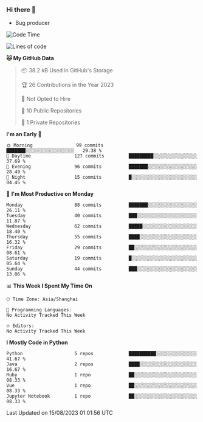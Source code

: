 ### Hi there 👋
* Bug producer
<!--START_SECTION:waka-->
![Code Time](http://img.shields.io/badge/Code%20Time-913%20hrs%2036%20mins-blue)

![Lines of code](https://img.shields.io/badge/From%20Hello%20World%20I%27ve%20Written-79.6%20thousand%20lines%20of%20code-blue)

**🐱 My GitHub Data** 

> 📦 38.2 kB Used in GitHub's Storage 
 > 
> 🏆 26 Contributions in the Year 2023
 > 
> 🚫 Not Opted to Hire
 > 
> 📜 10 Public Repositories 
 > 
> 🔑 1 Private Repositories 
 > 
**I'm an Early 🐤** 

```text
🌞 Morning                99 commits          ███████░░░░░░░░░░░░░░░░░░   29.38 % 
🌆 Daytime                127 commits         █████████░░░░░░░░░░░░░░░░   37.69 % 
🌃 Evening                96 commits          ███████░░░░░░░░░░░░░░░░░░   28.49 % 
🌙 Night                  15 commits          █░░░░░░░░░░░░░░░░░░░░░░░░   04.45 % 
```
📅 **I'm Most Productive on Monday** 

```text
Monday                   88 commits          ███████░░░░░░░░░░░░░░░░░░   26.11 % 
Tuesday                  40 commits          ███░░░░░░░░░░░░░░░░░░░░░░   11.87 % 
Wednesday                62 commits          █████░░░░░░░░░░░░░░░░░░░░   18.40 % 
Thursday                 55 commits          ████░░░░░░░░░░░░░░░░░░░░░   16.32 % 
Friday                   29 commits          ██░░░░░░░░░░░░░░░░░░░░░░░   08.61 % 
Saturday                 19 commits          █░░░░░░░░░░░░░░░░░░░░░░░░   05.64 % 
Sunday                   44 commits          ███░░░░░░░░░░░░░░░░░░░░░░   13.06 % 
```


📊 **This Week I Spent My Time On** 

```text
🕑︎ Time Zone: Asia/Shanghai

💬 Programming Languages: 
No Activity Tracked This Week

🔥 Editors: 
No Activity Tracked This Week
```

**I Mostly Code in Python** 

```text
Python                   5 repos             ██████████░░░░░░░░░░░░░░░   41.67 % 
Java                     2 repos             ████░░░░░░░░░░░░░░░░░░░░░   16.67 % 
Ruby                     1 repo              ██░░░░░░░░░░░░░░░░░░░░░░░   08.33 % 
Vue                      1 repo              ██░░░░░░░░░░░░░░░░░░░░░░░   08.33 % 
Jupyter Notebook         1 repo              ██░░░░░░░░░░░░░░░░░░░░░░░   08.33 % 
```




 Last Updated on 15/08/2023 01:01:56 UTC
<!--END_SECTION:waka-->
